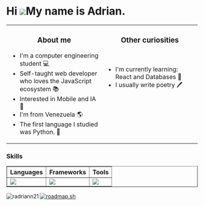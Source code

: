 Hi ![](https://user-images.githubusercontent.com/18350557/176309783-0785949b-9127-417c-8b55-ab5a4333674e.gif)My name is Adrian.
===================================================================================================================================================

<table><tr><td valign="top" width="50%">
  
<h3 align="center">About me</h3>

- I'm a computer engineering student 💻
- Self-taught web developer who loves the JavaScript ecosystem 📚
- Interested in Mobile and IA 🧠
- I'm from Venezuela 🌎
- The first language I studied was Python. 🐍

</td><td valign="top" width="50%">

<h3 align="center">Other curiosities</h3>
<br />

- I'm currently learning: React and Databases 🚀
- I usually write poetry 🖊
<br />
</tr></tr></table> 

### Skills


<div align="center">
  <table border>
    <thead>
      <tr>
        <th>Languages</th>
        <th>Frameworks</th>
        <th>Tools</th>
      </tr>
    </thead>
    <tbody>
      <tr>
        <td>
          <a href="https://skillicons.dev">
            <img src="https://skillicons.dev/icons?i=js,ts,python,php" />
          </a>
        </td>
        <td>
          <a href="https://skillicons.dev">
            <img src="https://skillicons.dev/icons?i=react,astro,tailwind" />
          </a>
        </td>
        <td>
          <a href="https://skillicons.dev">
            <img src="https://skillicons.dev/icons?i=vscode,git,github,vite,netlify,vercel" />
          </a>
        </td>
      </tr>
    </tbody>
  </table>
</div>


<p><img align="left" src="https://github-readme-stats.vercel.app/api/top-langs?username=radriann21&show_icons=true&locale=en&layout=compact" alt="radriann21" /></p>
<a href="https://roadmap.sh"><img src="https://roadmap.sh/card/tall/668bd58f501413692bf24794?variant=dark" alt="roadmap.sh"/></a>
